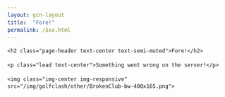 ```yaml
---
layout: gcn-layout
title:  "Fore!"
permalink: /5xx.html
---
```


<div class="row">

  <div class="col-lg-8 col-lg-offset-2 col-md-10 col-md-offset-1 col-sm-12">

    <h2 class="page-header text-center text-semi-muted">Fore!</h2>

    <p class="lead text-center">Something went wrong on the server!</p>

    <img class="img-center img-responsive" src="/img/golfclash/other/BrokenClub-bw-400x165.png">

  </div>

</div>
